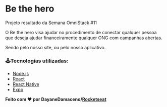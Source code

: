 # Be the hero

Projeto resultado da Semana OmniStack #11

O Be the hero visa ajudar no procedimento de conectar qualquer pessoa que deseja ajudar financeiramente qualquer ONG com campanhas abertas.

Sendo pelo nosso site, ou pelo nosso aplicativo.

### 🕹Tecnologias utilizadas:

- [Node.js](https://nodejs.org/en/)
- [React](https://pt-br.reactjs.org/)
- [React Native](https://reactnative.dev/)
- [Expo](https://expo.io/)


**Feito com ❤ por DayaneDamaceno/[Rocketseat](https://rocketseat.com.br/)**
